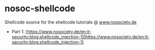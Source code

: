 # nosoc-shellcode
Shellcode source for the shellcode tutorials  @ www.nosociety.de

* Part 1: [https://www.nosociety.de/en:it-security:blog:shellcode_injection-1](https://www.nosociety.de/en:it-security:blog:shellcode_injection-1)
